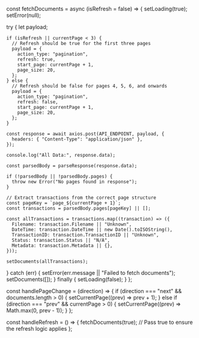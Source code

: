 const fetchDocuments = async (isRefresh = false) => {
  setLoading(true);
  setError(null);

  try {
    let payload;

    if (isRefresh || currentPage < 3) {
      // Refresh should be true for the first three pages
      payload = {
        action_type: "pagination",
        refresh: true,
        start_page: currentPage + 1,
        page_size: 20,
      };
    } else {
      // Refresh should be false for pages 4, 5, 6, and onwards
      payload = {
        action_type: "pagination",
        refresh: false,
        start_page: currentPage + 1,
        page_size: 20,
      };
    }

    const response = await axios.post(API_ENDPOINT, payload, {
      headers: { "Content-Type": "application/json" },
    });

    console.log("All Data:", response.data);

    const parsedBody = parseResponse(response.data);

    if (!parsedBody || !parsedBody.pages) {
      throw new Error("No pages found in response");
    }

    // Extract transactions from the correct page structure
    const pageKey = `page_${currentPage + 1}`;
    const transactions = parsedBody.pages[pageKey] || [];

    const allTransactions = transactions.map((transaction) => ({
      Filename: transaction.Filename || "Unknown",
      DateTime: transaction.DateTime || new Date().toISOString(),
      TransactionID: transaction.TransactionID || "Unknown",
      Status: transaction.Status || "N/A",
      Metadata: transaction.Metadata || {},
    }));

    setDocuments(allTransactions);
  } catch (err) {
    setError(err.message || "Failed to fetch documents");
    setDocuments([]);
  } finally {
    setLoading(false);
  }
};



const handlePageChange = (direction) => {
  if (direction === "next" && documents.length > 0) {
    setCurrentPage((prev) => prev + 1);
  } else if (direction === "prev" && currentPage > 0) {
    setCurrentPage((prev) => Math.max(0, prev - 1));
  }
};

const handleRefresh = () => {
  fetchDocuments(true); // Pass true to ensure the refresh logic applies
};
